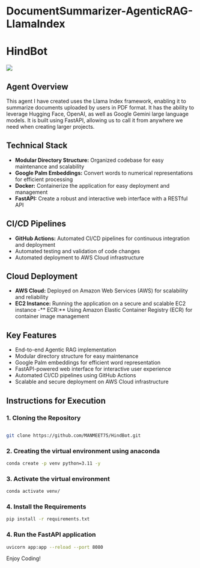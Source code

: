 # DocumentSummarizer-AgenticRAG-LlamaIndex

# HindBot
<img src="static/demo.gif">

## Agent Overview

This agent I have created uses the Llama Index framework, enabling it to summarize documents uploaded by users in PDF format. It has the ability to leverage Hugging Face, OpenAI, as well as Google Gemini large language models. It is built using FastAPI, allowing us to call it from anywhere we need when creating larger projects.


## Technical Stack
- **Modular Directory Structure:** Organized codebase for easy maintenance and scalability
- **Google Palm Embeddings:** Convert words to numerical representations for efficient processing
- **Docker:** Containerize the application for easy deployment and management
- **FastAPI:** Create a robust and interactive web interface with a RESTful API


## CI/CD Pipelines
- **GitHub Actions:** Automated CI/CD pipelines for continuous integration and deployment
- Automated testing and validation of code changes
- Automated deployment to AWS Cloud infrastructure

## Cloud Deployment
- **AWS Cloud:** Deployed on Amazon Web Services (AWS) for scalability and reliability
- **EC2 Instance:** Running the application on a secure and scalable EC2 instance
-** ECR:** Using Amazon Elastic Container Registry (ECR) for container image management

## Key Features
- End-to-end Agentic RAG implementation
- Modular directory structure for easy maintenance
- Google Palm embeddings for efficient word representation
- FastAPI-powered web interface for interactive user experience
- Automated CI/CD pipelines using GitHub Actions
- Scalable and secure deployment on AWS Cloud infrastructure

## Instructions for Execution
### 1. Cloning the Repository
```bash

git clone https://github.com/MANMEET75/HindBot.git
```
### 2. Creating the virtual environment using anaconda
```bash
conda create -p venv python=3.11 -y
```

### 3. Activate the virtual environment
```bash
conda activate venv/
```

### 4. Install the Requirements
```bash
pip install -r requirements.txt
```

### 4. Run the FastAPI application
```bash
uvicorn app:app --reload --port 8080
```

Enjoy Coding!
